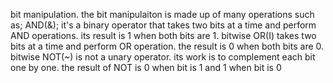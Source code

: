 bit manipulation.
the bit manipulaiton is made up of many operations such as;
AND(&); it's a binary operator that takes two bits at a time and perform AND operations. its result is 1 when both bits are 1.
bitwise OR(I) takes two bits at a time and perform OR operation. the result is 0 when both bits are 0.
bitwise NOT(~) is not a unary operator. its work is to complement each bit one by one. the result of NOT is 0 when bit is 1 and 1 when bit is 0
